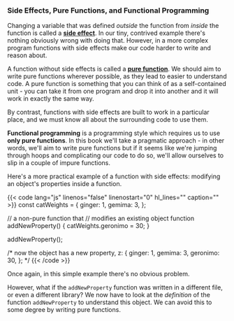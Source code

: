 ### Side Effects, Pure Functions, and Functional Programming

Changing a variable that was defined _outside_ the function from _inside_ the function is called a [**side
effect**](https://en.wikipedia.org/wiki/Side_effect_(computer_science)). In our tiny, contrived example there's nothing
obviously wrong with doing that. However, in a more complex program functions with side effects make our code harder to
write and reason about.

A function without side effects is called a [**pure function**](https://en.wikipedia.org/wiki/Pure_function). We should aim to write pure functions wherever possible, as they lead to easier to understand code. A pure function is something that you can think of as a self-contained unit - you can take it from one program and drop it into another and it will work in exactly the same way.

By contrast, functions with side effects are built to work in a particular place, and we must know all about the surrounding code to use them.

**Functional programming** is a programming style which requires us to use **only pure functions**. In this book we'll take a pragmatic approach - in other words, we'll aim to write pure functions but if it seems like we're jumping through hoops and complicating our code to do so, we'll allow ourselves to slip in a couple of impure functions.

Here's a more practical example of a function with side effects: modifying an object's properties inside a function.

{{< code lang="js" linenos="false" linenostart="0" hl_lines="" caption="" >}}
const catWeights = {
  ginger: 1,
  gemima: 3,
};

// a non-pure function that
// modifies an existing object
function addNewProperty() {
  catWeights.geronimo = 30;
}

addNewProperty();

/*
now the object has a new property, z:
{
  ginger: 1,
  gemima: 3,
  geronimo: 30,
};
*/
{{< /code >}}

Once again, in this simple example there's no obvious problem.

However, what if the `addNewProperty` function was written in a different file, or even a different library? We now have to look at the _definition_ of the function `addNewProperty` to understand this object. We can avoid this to some degree by writing pure functions.
